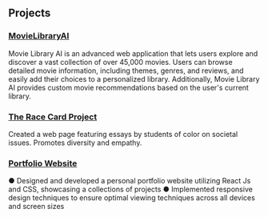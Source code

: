 
<!--
**PranavBalaji122/PranavBalaji122** is a ✨ _special_ ✨ repository because its `README.md` (this file) appears on your GitHub profile.

Here are some ideas to get you started:

- 🔭 I’m currently working on ...
- 🌱 I’m currently learning ...
- 👯 I’m looking to collaborate on ...
- 🤔 I’m looking for help with ...
- 💬 Ask me about ...
- 📫 How to reach me: ...
- 😄 Pronouns: ...
- ⚡ Fun fact: ...
-->
## Projects

### [MovieLibraryAI](https://github.com/PranavBalaji122/Movie-Recomandation-App)
Movie Library AI is an advanced web application that lets users explore and discover a vast collection of over 45,000 movies. Users can browse detailed movie information, including themes, genres, and reviews, and easily add their choices to a personalized library. Additionally, Movie Library AI provides custom movie recommendations based on the user's current library.

### [The Race Card Project](https://github.com/PranavBalaji122/Race-Card-Project)
Created a web page featuring essays by students of color on societal issues. Promotes diversity and empathy.

### [Portfolio Website](https://github.com/anyeelii/Atlanta_Food_Finder.git)
● Designed and developed a personal portfolio website utilizing React Js and CSS, showcasing a collections of projects
● Implemented responsive design techniques to ensure optimal viewing techniques across all devices and screen sizes
